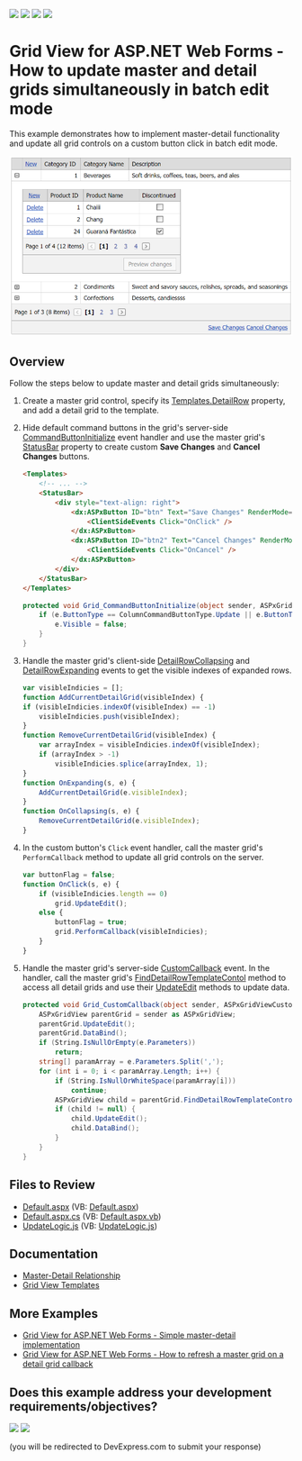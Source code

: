 <!-- default badges list -->
![](https://img.shields.io/endpoint?url=https://codecentral.devexpress.com/api/v1/VersionRange/128543288/14.1.6%2B)
[![](https://img.shields.io/badge/Open_in_DevExpress_Support_Center-FF7200?style=flat-square&logo=DevExpress&logoColor=white)](https://supportcenter.devexpress.com/ticket/details/T146190)
[![](https://img.shields.io/badge/📖_How_to_use_DevExpress_Examples-e9f6fc?style=flat-square)](https://docs.devexpress.com/GeneralInformation/403183)
[![](https://img.shields.io/badge/💬_Leave_Feedback-feecdd?style=flat-square)](#does-this-example-address-your-development-requirementsobjectives)
<!-- default badges end -->
# Grid View for ASP.NET Web Forms - How to update master and detail grids simultaneously in batch edit mode

This example demonstrates how to implement master-detail functionality and update all grid controls on a custom button click in batch edit mode.

![Master Detail Grids](masterDetail.png)

## Overview

Follow the steps below to update master and detail grids simultaneously:

1. Create a master grid control, specify its [Templates.DetailRow](https://docs.devexpress.com/AspNet/DevExpress.Web.GridViewTemplates.DetailRow) property, and add a detail grid to the template.

2. Hide default command buttons in the grid's server-side [CommandButtonInitialize](https://docs.devexpress.com/AspNet/DevExpress.Web.ASPxGridView.CommandButtonInitialize) event handler and use the master grid's [StatusBar](https://docs.devexpress.com/AspNet/DevExpress.Web.GridViewTemplates.StatusBar) property to create custom **Save Changes** and **Cancel Changes** buttons.

    ```aspx
    <Templates>
        <!-- ... -->
        <StatusBar>
            <div style="text-align: right">
                <dx:ASPxButton ID="btn" Text="Save Changes" RenderMode="Link" AutoPostBack="false" runat="server">
                    <ClientSideEvents Click="OnClick" />
                </dx:ASPxButton>
                <dx:ASPxButton ID="btn2" Text="Cancel Changes" RenderMode="Link" AutoPostBack="false" runat="server">
                    <ClientSideEvents Click="OnCancel" />
                </dx:ASPxButton>
            </div>
        </StatusBar>
    </Templates>
    ```

    ```csharp
    protected void Grid_CommandButtonInitialize(object sender, ASPxGridViewCommandButtonEventArgs e) {
        if (e.ButtonType == ColumnCommandButtonType.Update || e.ButtonType == ColumnCommandButtonType.Cancel) {
            e.Visible = false;
        }
    }
    ```

3. Handle the master grid's client-side [DetailRowCollapsing](https://docs.devexpress.com/AspNet/js-ASPxClientGridView.DetailRowCollapsing) and [DetailRowExpanding](https://docs.devexpress.com/AspNet/js-ASPxClientGridView.DetailRowExpanding) events to get the visible indexes of expanded rows.

    ```js
    var visibleIndicies = [];
    function AddCurrentDetailGrid(visibleIndex) {
    if (visibleIndicies.indexOf(visibleIndex) == -1)
        visibleIndicies.push(visibleIndex);
    }
    function RemoveCurrentDetailGrid(visibleIndex) {
        var arrayIndex = visibleIndicies.indexOf(visibleIndex);
        if (arrayIndex > -1)
            visibleIndicies.splice(arrayIndex, 1);
    }
    function OnExpanding(s, e) {
        AddCurrentDetailGrid(e.visibleIndex);
    }
    function OnCollapsing(s, e) {
        RemoveCurrentDetailGrid(e.visibleIndex);
    }
    ```

4. In the custom button's `Click` event handler, call the master grid's `PerformCallback` method to update all grid controls on the server.

    ```js
    var buttonFlag = false;
    function OnClick(s, e) {
        if (visibleIndicies.length == 0)
            grid.UpdateEdit();
        else {
            buttonFlag = true;
            grid.PerformCallback(visibleIndicies);
        }
    }
    ```

5. Handle the master grid's server-side [CustomCallback](https://docs.devexpress.com/AspNet/DevExpress.Web.ASPxGridView.CustomCallback) event. In the handler, call the master grid's [FindDetailRowTemplateContol](https://docs.devexpress.com/AspNet/DevExpress.Web.ASPxGridView.FindDetailRowTemplateControl(System.Int32-System.String)) method to access all detail grids and use their [UpdateEdit](https://docs.devexpress.com/AspNet/DevExpress.Web.ASPxGridView.UpdateEdit) methods to update data.

    ```csharp
    protected void Grid_CustomCallback(object sender, ASPxGridViewCustomCallbackEventArgs e) {
        ASPxGridView parentGrid = sender as ASPxGridView;
        parentGrid.UpdateEdit();
        parentGrid.DataBind();
        if (String.IsNullOrEmpty(e.Parameters))
            return;
        string[] paramArray = e.Parameters.Split(',');
        for (int i = 0; i < paramArray.Length; i++) {
            if (String.IsNullOrWhiteSpace(paramArray[i]))
                continue;
            ASPxGridView child = parentGrid.FindDetailRowTemplateControl(Convert.ToInt32(paramArray[i]), "grid2") as ASPxGridView;
            if (child != null) {
                child.UpdateEdit();
                child.DataBind();
            }
        }
    }
    ```

## Files to Review

* [Default.aspx](./CS/WebSite/Default.aspx) (VB: [Default.aspx](./VB/WebSite/Default.aspx))
* [Default.aspx.cs](./CS/WebSite/Default.aspx.cs) (VB: [Default.aspx.vb](./VB/WebSite/Default.aspx.vb))
* [UpdateLogic.js](./CS/WebSite/UpdateLogic.js) (VB: [UpdateLogic.js](./VB/WebSite/UpdateLogic.js))

## Documentation

* [Master-Detail Relationship](https://docs.devexpress.com/AspNet/3772/components/grid-view/concepts/master-detail-relationship)
* [Grid View Templates](https://docs.devexpress.com/AspNet/3718/components/grid-view/concepts/templates)

## More Examples

* [Grid View for ASP.NET Web Forms - Simple master-detail implementation](https://github.com/DevExpress-Examples/asp-net-web-forms-grid-master-detail-implementation)
* [Grid View for ASP.NET Web Forms - How to refresh a master grid on a detail grid callback](https://github.com/DevExpress-Examples/asp-net-web-forms-grid-refresh-master-grid-on-detail-grid-callback)
<!-- feedback -->
## Does this example address your development requirements/objectives?

[<img src="https://www.devexpress.com/support/examples/i/yes-button.svg"/>](https://www.devexpress.com/support/examples/survey.xml?utm_source=github&utm_campaign=asp-net-web-forms-grid-update-master-and-detail-grids-in-batch-mode&~~~was_helpful=yes) [<img src="https://www.devexpress.com/support/examples/i/no-button.svg"/>](https://www.devexpress.com/support/examples/survey.xml?utm_source=github&utm_campaign=asp-net-web-forms-grid-update-master-and-detail-grids-in-batch-mode&~~~was_helpful=no)

(you will be redirected to DevExpress.com to submit your response)
<!-- feedback end -->
